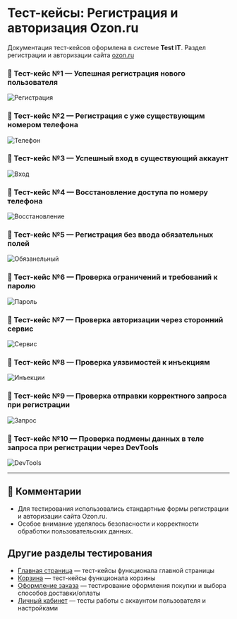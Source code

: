 # Тест-кейсы: Регистрация и авторизация Ozon.ru

Документация тест-кейсов оформлена в системе **Test IT**.
Раздел регистрации и авторизации сайта [ozon.ru](https://www.ozon.ru)

### 🔹 Тест-кейс №1 — Успешная регистрация нового пользователя
![Регистрация](screens/TestIt1.png)

### 🔹 Тест-кейс №2 — Регистрация с уже существующим номером телефона
![Телефон](screens/TestIt2.png)

### 🔹 Тест-кейс №3 — Успешный вход в существующий аккаунт
![Вход](screens/TestIt3.png)

### 🔹 Тест-кейс №4 — Восстановление доступа по номеру телефона
![Восстановление](screens/TestIt4.png)

### 🔹 Тест-кейс №5 — Регистрация без ввода обязательных полей
![Обязанельный](screens/TestIt5.png)

### 🔹 Тест-кейс №6 — Проверка ограничений и требований к паролю
![Пароль](screens/TestIt6.png)

### 🔹 Тест-кейс №7 — Проверка авторизации через сторонний сервис
![Сервис](screens/TestIt7.png)

### 🔹 Тест-кейс №8 — Проверка уязвимостей к инъекциям
![Инъекции](screens/TestIt8.png)

### 🔹 Тест-кейс №9 — Проверка отправки корректного запроса при регистрации
![Запрос](screens/TestIt9.png)

### 🔹 Тест-кейс №10 — Проверка подмены данных в теле запроса при регистрации через DevTools
![DevTools](screens/TestIt10.png)

---

## 💬 Комментарии

* Для тестирования использовались стандартные формы регистрации и авторизации сайта Ozon.ru.
* Особое внимание уделялось безопасности и корректности обработки пользовательских данных.

## Другие разделы тестирования

- [Главная страница](https://github.com/daniilg17/testing-website/blob/main/MainPageTR.md) — тест-кейсы функционала главной страницы  
- [Корзина](https://github.com/daniilg17/testing-website/blob/main/basketQase.md) — тест-кейсы функционала корзины  
- [Оформление заказа](https://github.com/daniilg17/testing-website/blob/main/order.md) — тестирование оформления покупки и выбора способов доставки/оплаты  
- [Личный кабинет](https://github.com/daniilg17/testing-website/blob/main/profile.md) — тесты работы с аккаунтом пользователя и настройками
